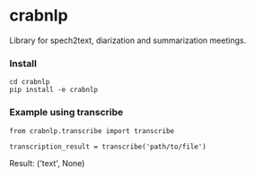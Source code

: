 # crabnlp
Library for spech2text, diarization and summarization meetings.
### Install
```
cd crabnlp
pip install -e crabnlp
```

### Example using transcribe
```
from crabnlp.transcribe import transcribe

transcription_result = transcribe('path/to/file')
```
Result:
('text', None)
